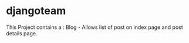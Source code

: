 # djangoteam

This Project contains a :
Blog - Allows list of post on index page and post details page.